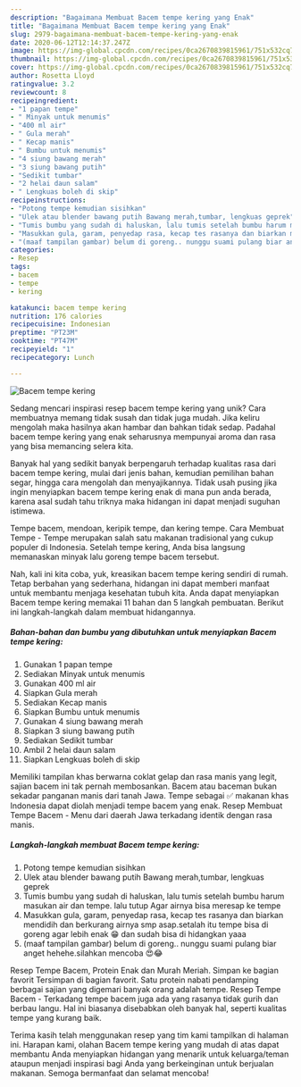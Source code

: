 ```yaml
---
description: "Bagaimana Membuat Bacem tempe kering yang Enak"
title: "Bagaimana Membuat Bacem tempe kering yang Enak"
slug: 2979-bagaimana-membuat-bacem-tempe-kering-yang-enak
date: 2020-06-12T12:14:37.247Z
image: https://img-global.cpcdn.com/recipes/0ca2670839815961/751x532cq70/bacem-tempe-kering-foto-resep-utama.jpg
thumbnail: https://img-global.cpcdn.com/recipes/0ca2670839815961/751x532cq70/bacem-tempe-kering-foto-resep-utama.jpg
cover: https://img-global.cpcdn.com/recipes/0ca2670839815961/751x532cq70/bacem-tempe-kering-foto-resep-utama.jpg
author: Rosetta Lloyd
ratingvalue: 3.2
reviewcount: 8
recipeingredient:
- "1 papan tempe"
- " Minyak untuk menumis"
- "400 ml air"
- " Gula merah"
- " Kecap manis"
- " Bumbu untuk menumis"
- "4 siung bawang merah"
- "3 siung bawang putih"
- "Sedikit tumbar"
- "2 helai daun salam"
- " Lengkuas boleh di skip"
recipeinstructions:
- "Potong tempe kemudian sisihkan"
- "Ulek atau blender bawang putih Bawang merah,tumbar, lengkuas geprek"
- "Tumis bumbu yang sudah di haluskan, lalu tumis setelah bumbu harum masukan air dan tempe. lalu tutup Agar airnya bisa meresap ke tempe"
- "Masukkan gula, garam, penyedap rasa, kecap tes rasanya dan biarkan mendidih dan berkurang airnya smp asap.setalah itu tempe bisa di goreng agar lebih enak 😁 dan sudah bisa di hidangkan yaaa"
- "(maaf tampilan gambar) belum di goreng.. nunggu suami pulang biar anget hehehe.silahkan mencoba 😍😂"
categories:
- Resep
tags:
- bacem
- tempe
- kering

katakunci: bacem tempe kering 
nutrition: 176 calories
recipecuisine: Indonesian
preptime: "PT23M"
cooktime: "PT47M"
recipeyield: "1"
recipecategory: Lunch

---
```



![Bacem tempe kering](https://img-global.cpcdn.com/recipes/0ca2670839815961/751x532cq70/bacem-tempe-kering-foto-resep-utama.jpg)

Sedang mencari inspirasi resep bacem tempe kering yang unik? Cara membuatnya memang tidak susah dan tidak juga mudah. Jika keliru mengolah maka hasilnya akan hambar dan bahkan tidak sedap. Padahal bacem tempe kering yang enak seharusnya mempunyai aroma dan rasa yang bisa memancing selera kita.

Banyak hal yang sedikit banyak berpengaruh terhadap kualitas rasa dari bacem tempe kering, mulai dari jenis bahan, kemudian pemilihan bahan segar, hingga cara mengolah dan menyajikannya. Tidak usah pusing jika ingin menyiapkan bacem tempe kering enak di mana pun anda berada, karena asal sudah tahu triknya maka hidangan ini dapat menjadi suguhan istimewa.

Tempe bacem, mendoan, keripik tempe, dan kering tempe. Cara Membuat Tempe - Tempe merupakan salah satu makanan tradisional yang cukup populer di Indonesia. Setelah tempe kering, Anda bisa langsung memanaskan minyak lalu goreng tempe bacem tersebut.


Nah, kali ini kita coba, yuk, kreasikan bacem tempe kering sendiri di rumah. Tetap berbahan yang sederhana, hidangan ini dapat memberi manfaat untuk membantu menjaga kesehatan tubuh kita. Anda dapat menyiapkan Bacem tempe kering memakai 11 bahan dan 5 langkah pembuatan. Berikut ini langkah-langkah dalam membuat hidangannya.

<!--inarticleads1-->

##### Bahan-bahan dan bumbu yang dibutuhkan untuk menyiapkan Bacem tempe kering:

1. Gunakan 1 papan tempe
1. Sediakan  Minyak untuk menumis
1. Gunakan 400 ml air
1. Siapkan  Gula merah
1. Sediakan  Kecap manis
1. Siapkan  Bumbu untuk menumis
1. Gunakan 4 siung bawang merah
1. Siapkan 3 siung bawang putih
1. Sediakan Sedikit tumbar
1. Ambil 2 helai daun salam
1. Siapkan  Lengkuas boleh di skip


Memiliki tampilan khas berwarna coklat gelap dan rasa manis yang legit, sajian bacem ini tak pernah membosankan. Bacem atau baceman bukan sekadar panganan manis dari tanah Jawa. Tempe sebagai ✅ makanan khas Indonesia dapat diolah menjadi tempe bacem yang enak. Resep Membuat Tempe Bacem - Menu dari daerah Jawa terkadang identik dengan rasa manis. 

<!--inarticleads2-->

##### Langkah-langkah membuat Bacem tempe kering:

1. Potong tempe kemudian sisihkan
1. Ulek atau blender bawang putih Bawang merah,tumbar, lengkuas geprek
1. Tumis bumbu yang sudah di haluskan, lalu tumis setelah bumbu harum masukan air dan tempe. lalu tutup Agar airnya bisa meresap ke tempe
1. Masukkan gula, garam, penyedap rasa, kecap tes rasanya dan biarkan mendidih dan berkurang airnya smp asap.setalah itu tempe bisa di goreng agar lebih enak 😁 dan sudah bisa di hidangkan yaaa
1. (maaf tampilan gambar) belum di goreng.. nunggu suami pulang biar anget hehehe.silahkan mencoba 😍😂


Resep Tempe Bacem, Protein Enak dan Murah Meriah. Simpan ke bagian favorit Tersimpan di bagian favorit. Satu protein nabati pendamping berbagai sajian yang digemari banyak orang adalah tempe. Resep Tempe Bacem - Terkadang tempe bacem juga ada yang rasanya tidak gurih dan berbau langu. Hal ini biasanya disebabkan oleh banyak hal, seperti kualitas tempe yang kurang baik. 

Terima kasih telah menggunakan resep yang tim kami tampilkan di halaman ini. Harapan kami, olahan Bacem tempe kering yang mudah di atas dapat membantu Anda menyiapkan hidangan yang menarik untuk keluarga/teman ataupun menjadi inspirasi bagi Anda yang berkeinginan untuk berjualan makanan. Semoga bermanfaat dan selamat mencoba!
